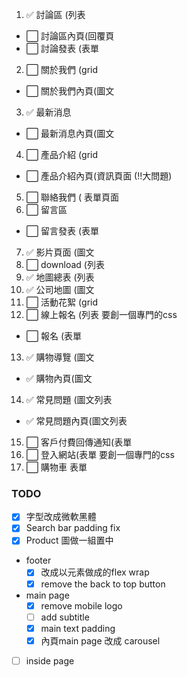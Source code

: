  1. ✅ 討論區 (列表 
   -  ⬜ 討論區內頁(回覆頁 
   -  ⬜ 討論發表 (表單 
 2. ⬜ 關於我們 (grid 
   - ⬜ 關於我們內頁(圖文 
 3. ✅ 最新消息 
   - ⬜ 最新消息內頁(圖文 
 4. ⬜ 產品介紹 (grid 
   - ⬜ 產品介紹內頁(資訊頁面  (!!大問題)
 5. ⬜  聯絡我們 ( 表單頁面 
 6. ⬜ 留言區 
   - ⬜ 留言發表 (表單 
 7. ✅ 影片頁面 (圖文 
 8. ⬜ download (列表 
 9. ✅ 地圖總表 (列表 
 10. ✅ 公司地圖 (圖文 
 11. ⬜ 活動花絮 (grid 
 12. ⬜ 線上報名 (列表  要創一個專門的css
   - ⬜ 報名 (表單 
 13. ✅ 購物導覽 (圖文 
   - ✅ 購物內頁(圖文 
 14. ✅ 常見問題 (圖文列表 
   - ✅ 常見問題內頁(圖文列表 
 15. ⬜ 客戶付費回傳通知(表單 
 16. ⬜ 登入網站(表單 
  要創一個專門的css
 17. ⬜ 購物車 表單 


### TODO
- [x] 字型改成微軟黑體
- [x] Search bar padding fix
- [x] Product 圖做一組置中

- footer 
  - [x] 改成以元素做成的flex wrap
  - [x] remove the back to top button  

- main page
  - [x] remove mobile logo
  - [ ] add subtitle 
  - [x] main text padding
  - [x] 內頁main page 改成 carousel

- [ ] inside page   